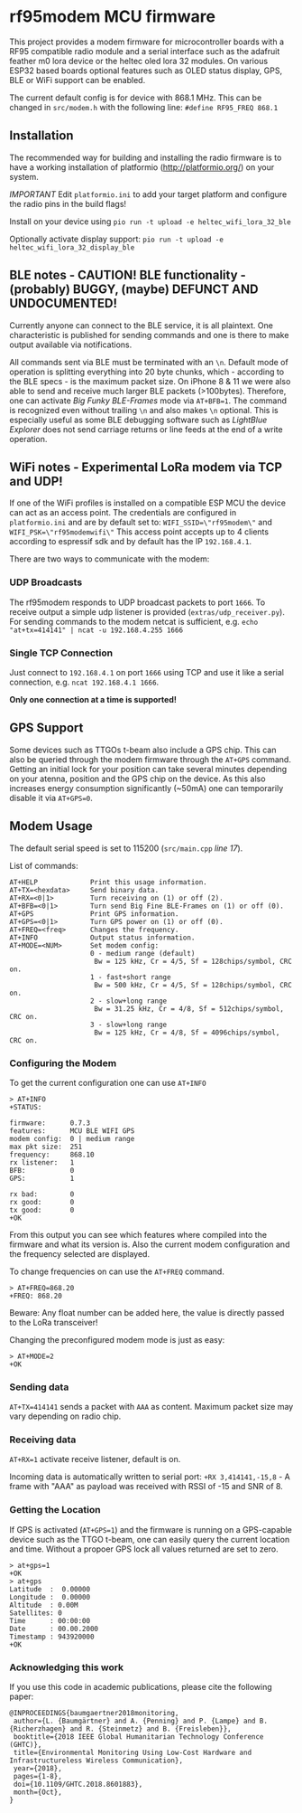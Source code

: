 # rf95modem MCU firmware
This project provides a modem firmware for microcontroller boards with a RF95 compatible radio module and a serial interface such as the adafruit feather m0 lora device or the heltec oled lora 32 modules. On various ESP32 based boards optional features such as OLED status display, GPS, BLE or WiFi support can be enabled.

The current default config is for device with 868.1 MHz. 
This can be changed in `src/modem.h` with the following line: `#define RF95_FREQ 868.1`

## Installation 

The recommended way for building and installing the radio firmware is to have a working installation of platformio (http://platformio.org/) on your system.

*IMPORTANT* Edit `platformio.ini` to add your target platform and configure the radio pins in the build flags!

Install on your device using `pio run -t upload -e heltec_wifi_lora_32_ble`

Optionally activate display support: `pio run -t upload -e heltec_wifi_lora_32_display_ble`

## BLE notes - CAUTION! BLE functionality - (probably) BUGGY, (maybe) DEFUNCT AND UNDOCUMENTED!

Currently anyone can connect to the BLE service, it is all plaintext. One characteristic is published for sending commands and one is there to make output available via notifications. 

All commands sent via BLE must be terminated with an `\n`. Default mode of operation is splitting everything into 20 byte chunks, which - according to the BLE specs - is the maximum packet size. On iPhone 8 & 11 we were also able to send and receive much larger BLE packets (>100bytes). Therefore, one can activate *Big Funky BLE-Frames* mode via `AT+BFB=1`. The command is recognized even without trailing `\n` and also makes `\n` optional. This is especially useful as some BLE debugging software such as *LightBlue Explorer* does not send carriage returns or line feeds at the end of a write operation.

## WiFi notes - Experimental LoRa modem via TCP and UDP!

If one of the WiFi profiles is installed on a compatible ESP MCU the device can act as an access point. 
The credentials are configured in `platformio.ini` and are by default set to: `WIFI_SSID=\"rf95modem\"` and `WIFI_PSK=\"rf95modemwifi\"`
This access point accepts up to 4 clients according to espressif sdk and by default has the IP `192.168.4.1`. 

There are two ways to communicate with the modem:

### UDP Broadcasts

The rf95modem responds to UDP broadcast packets to port `1666`.
To receive output a simple udp listener is provided (`extras/udp_receiver.py`). 
For sending commands to the modem netcat is sufficient, e.g. `echo "at+tx=414141" | ncat -u 192.168.4.255 1666`

### Single TCP Connection

Just connect to `192.168.4.1` on port `1666` using TCP and use it like a serial connection, e.g. `ncat 192.168.4.1 1666`. 

**Only one connection at a time is supported!**

## GPS Support 

Some devices such as TTGOs t-beam also include a GPS chip. 
This can also be queried through the modem firmware through the `AT+GPS` command. 
Getting an initial lock for your position can take several minutes depending on your atenna, position and the GPS chip on the device. 
As this also increases energy consumption significantly (~50mA) one can temporarily disable it via `AT+GPS=0`.

## Modem Usage

The default serial speed is set to 115200 (`src/main.cpp` *line 17*).

List of commands:
```
AT+HELP             Print this usage information.
AT+TX=<hexdata>     Send binary data.
AT+RX=<0|1>         Turn receiving on (1) or off (2).
AT+BFB=<0|1>        Turn send Big Fine BLE-Frames on (1) or off (0).
AT+GPS              Print GPS information.
AT+GPS=<0|1>        Turn GPS power on (1) or off (0).
AT+FREQ=<freq>      Changes the frequency.
AT+INFO             Output status information.
AT+MODE=<NUM>       Set modem config:
                    0 - medium range (default)
                     Bw = 125 kHz, Cr = 4/5, Sf = 128chips/symbol, CRC on.
                    1 - fast+short range
                     Bw = 500 kHz, Cr = 4/5, Sf = 128chips/symbol, CRC on.
                    2 - slow+long range
                     Bw = 31.25 kHz, Cr = 4/8, Sf = 512chips/symbol, CRC on.
                    3 - slow+long range
                     Bw = 125 kHz, Cr = 4/8, Sf = 4096chips/symbol, CRC on.
```

### Configuring the Modem

To get the current configuration one can use `AT+INFO`

```
> AT+INFO
+STATUS:

firmware:      0.7.3
features:      MCU BLE WIFI GPS
modem config:  0 | medium range
max pkt size:  251
frequency:     868.10
rx listener:   1
BFB:           0
GPS:           1

rx bad:        0
rx good:       0
tx good:       0
+OK
```

From this output you can see which features where compiled into the firmware and what its version is. 
Also the current modem configuration and the frequency selected are displayed.

To change frequencies on can use the `AT+FREQ` command.

```
> AT+FREQ=868.20
+FREQ: 868.20
```

Beware: Any float number can be added here, the value is directly passed to the LoRa transceiver!

Changing the preconfigured modem mode is just as easy:
```
> AT+MODE=2
+OK
```

### Sending data

`AT+TX=414141` sends a packet with `AAA` as content. Maximum packet size may vary depending on radio chip. 

### Receiving data

`AT+RX=1` activate receive listener, default is on.

Incoming data is automatically written to serial port: `+RX 3,414141,-15,8` - A frame with "AAA" as payload was received with RSSI of -15 and SNR of 8.

### Getting the Location

If GPS is activated (`AT+GPS=1`) and the firmware is running on a GPS-capable device such as the TTGO t-beam, one can easily query the current location and time.
Without a propoer GPS lock all values returned are set to zero.

```
> at+gps=1
+OK
> at+gps
Latitude  :  0.00000
Longitude :  0.00000
Altitude  : 0.00M
Satellites: 0
Time      : 00:00:00
Date      : 00.00.2000
Timestamp : 943920000
+OK
```

### Acknowledging this work

If you use this code in academic publications, please cite the following paper:

```
@INPROCEEDINGS{baumgaertner2018monitoring,
 author={L. {Baumgärtner} and A. {Penning} and P. {Lampe} and B. {Richerzhagen} and R. {Steinmetz} and B. {Freisleben}},
 booktitle={2018 IEEE Global Humanitarian Technology Conference (GHTC)},
 title={Environmental Monitoring Using Low-Cost Hardware and Infrastructureless Wireless Communication},
 year={2018},
 pages={1-8},
 doi={10.1109/GHTC.2018.8601883},
 month={Oct},
}
```

